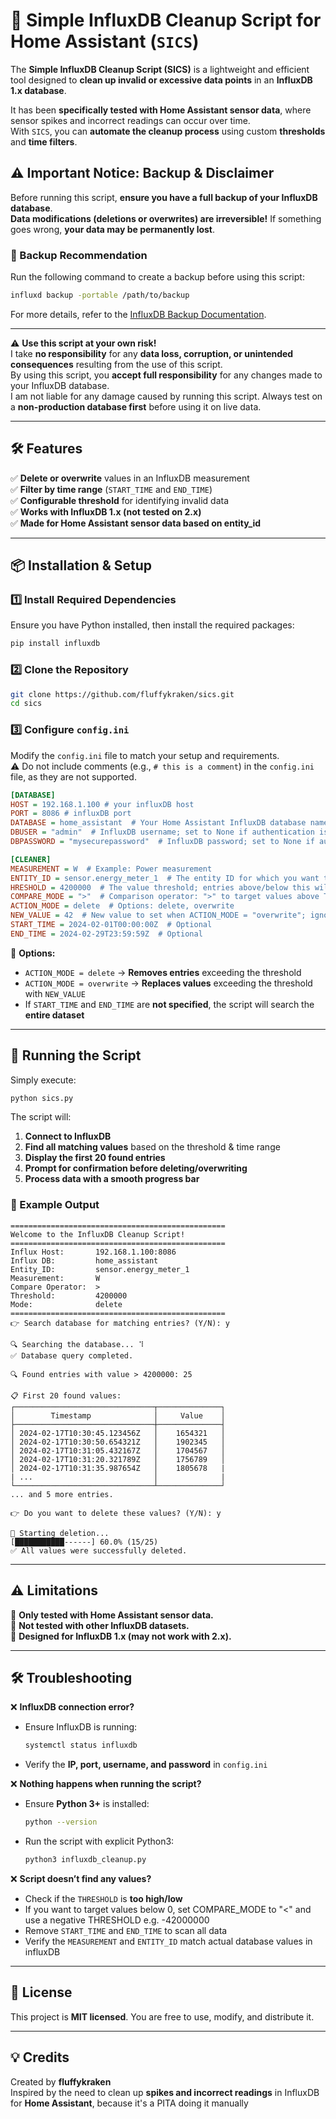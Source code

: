 # 🚀 Simple InfluxDB Cleanup Script for Home Assistant (`SICS`)

The **Simple InfluxDB Cleanup Script (SICS)** is a lightweight and efficient tool designed to **clean up invalid or excessive data points** in an **InfluxDB 1.x database**. 

It has been **specifically tested with Home Assistant sensor data**, where sensor spikes and incorrect readings can occur over time.  
With `SICS`, you can **automate the cleanup process** using custom **thresholds** and **time filters**.

## ⚠️ Important Notice: Backup & Disclaimer
Before running this script, **ensure you have a full backup of your InfluxDB database**.  
**Data modifications (deletions or overwrites) are irreversible!** If something goes wrong, **your data may be permanently lost**.

### 📌 Backup Recommendation
Run the following command to create a backup before using this script:
```bash
influxd backup -portable /path/to/backup
```
For more details, refer to the [InfluxDB Backup Documentation](https://docs.influxdata.com/influxdb/v1.8/administration/backup_and_restore/).

---

⚠️ **Use this script at your own risk!**  
I take **no responsibility** for any **data loss, corruption, or unintended consequences** resulting from the use of this script.  
By using this script, you **accept full responsibility** for any changes made to your InfluxDB database.  
I am not liable for any damage caused by running this script. 
Always test on a **non-production database first** before using it on live data.  

---

## 🛠 Features
✅ **Delete or overwrite** values in an InfluxDB measurement  
✅ **Filter by time range** (`START_TIME` and `END_TIME`)  
✅ **Configurable threshold** for identifying invalid data  
✅ **Works with InfluxDB 1.x (not tested on 2.x)**  
✅ **Made for Home Assistant sensor data based on entity_id**  

---

## 📦 Installation & Setup
### **1️⃣ Install Required Dependencies**
Ensure you have Python installed, then install the required packages:
```bash
pip install influxdb
```

### **2️⃣ Clone the Repository**
```bash
git clone https://github.com/fluffykraken/sics.git
cd sics
```

### **3️⃣ Configure `config.ini`**
Modify the `config.ini` file to match your setup and requirements.  
⚠️ Do not include comments (e.g., `# this is a comment`) in the `config.ini` file, as they are not supported.

```ini
[DATABASE]
HOST = 192.168.1.100 # your influxDB host
PORT = 8086 # influxDB port
DATABASE = home_assistant  # Your Home Assistant InfluxDB database name
DBUSER = "admin"  # InfluxDB username; set to None if authentication is not required
DBPASSWORD = "mysecurepassword"  # InfluxDB password; set to None if authentication is not required

[CLEANER]
MEASUREMENT = W  # Example: Power measurement
ENTITY_ID = sensor.energy_meter_1  # The entity ID for which you want to modify the data
HRESHOLD = 4200000  # The value threshold; entries above/below this will be deleted or overwritten
COMPARE_MODE = ">"  # Comparison operator: ">" to target values above THRESHOLD, "<" to target values below THRESHOLD
ACTION_MODE = delete  # Options: delete, overwrite
NEW_VALUE = 42  # New value to set when ACTION_MODE = "overwrite"; ignored if ACTION_MODE = "delete"
START_TIME = 2024-02-01T00:00:00Z  # Optional
END_TIME = 2024-02-29T23:59:59Z  # Optional
```
🔹 **Options:**  
- `ACTION_MODE = delete` → **Removes entries** exceeding the threshold  
- `ACTION_MODE = overwrite` → **Replaces values** exceeding the threshold with `NEW_VALUE`  
- If `START_TIME` and `END_TIME` are **not specified**, the script will search the **entire dataset**  

---

## 🚀 Running the Script
Simply execute:
```bash
python sics.py
```

The script will:
1. **Connect to InfluxDB**
2. **Find all matching values** based on the threshold & time range
3. **Display the first 20 found entries**
4. **Prompt for confirmation before deleting/overwriting**
5. **Process data with a smooth progress bar**

### **📝 Example Output**
```
================================================
Welcome to the InfluxDB Cleanup Script!
================================================
Influx Host:       192.168.1.100:8086
Influx DB:         home_assistant
Entity_ID:         sensor.energy_meter_1
Measurement:       W
Compare Operator:  >
Threshold:         4200000
Mode:              delete
================================================
👉 Search database for matching entries? (Y/N): y

🔍 Searching the database... ⠹
✅ Database query completed.

🔍 Found entries with value > 4200000: 25

📋 First 20 found values:
┌───────────────────────────────┬──────────────┐
│        Timestamp              │     Value    │
├───────────────────────────────┼──────────────┤
│ 2024-02-17T10:30:45.123456Z   │    1654321   │
│ 2024-02-17T10:30:50.654321Z   │    1902345   │
│ 2024-02-17T10:31:05.432167Z   │    1704567   │
│ 2024-02-17T10:31:20.321789Z   │    1756789   │
│ 2024-02-17T10:31:35.987654Z   │    1805678   |
| ...                           │              |
└───────────────────────────────┴──────────────┘
... and 5 more entries.

👉 Do you want to delete these values? (Y/N): y

🚀 Starting deletion...
[███████████------] 60.0% (15/25)
✅ All values were successfully deleted.
```

---

## ⚠️ Limitations
🔹 **Only tested with Home Assistant sensor data.**  
🔹 **Not tested with other InfluxDB datasets.**  
🔹 **Designed for InfluxDB 1.x (may not work with 2.x).**  

---

## 🛠 Troubleshooting
❌ **InfluxDB connection error?**  
- Ensure InfluxDB is running:  
  ```bash
  systemctl status influxdb
  ```
- Verify the **IP, port, username, and password** in `config.ini`

❌ **Nothing happens when running the script?**  
- Ensure **Python 3+** is installed:  
  ```bash
  python --version
  ```
- Run the script with explicit Python3:
  ```bash
  python3 influxdb_cleanup.py
  ```

❌ **Script doesn’t find any values?**  
- Check if the `THRESHOLD` is **too high/low**
- If you want to target values below 0, set COMPARE_MODE to "<" and use a negative THRESHOLD e.g. -42000000
- Remove `START_TIME` and `END_TIME` to scan all data  
- Verify the `MEASUREMENT` and `ENTITY_ID` match actual database values in influxDB

---

## 📜 License
This project is **MIT licensed**. You are free to use, modify, and distribute it.  

---

## 💡 Credits
Created by **fluffykraken**  
Inspired by the need to clean up **spikes and incorrect readings** in InfluxDB for **Home Assistant**, because it's a PITA doing it manually
